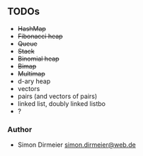 ## TODOs

* <strike>HashMap</strike>
* <strike>Fibonacci heap</strike>
* <strike>Queue</strike>
* <strike>Stack</strike>
* <strike>Binomial heap</strike>
* <strike>Bimap</strike>
* <strike>Multimap</strike>
* d-ary heap
* vectors
* pairs (and vectors of pairs)
* linked list, doubly linked listbo
* ?

### Author

* Simon Dirmeier <a href="mailto:simon.dirmeier@web.de">simon.dirmeier@web.de</a>

